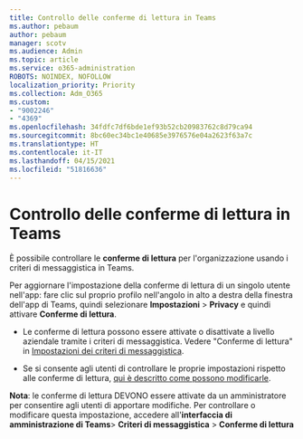 ```yaml
---
title: Controllo delle conferme di lettura in Teams
ms.author: pebaum
author: pebaum
manager: scotv
ms.audience: Admin
ms.topic: article
ms.service: o365-administration
ROBOTS: NOINDEX, NOFOLLOW
localization_priority: Priority
ms.collection: Adm_O365
ms.custom:
- "9002246"
- "4369"
ms.openlocfilehash: 34fdfc7df6bde1ef93b52cb20983762c8d79ca94
ms.sourcegitcommit: 8bc60ec34bc1e40685e3976576e04a2623f63a7c
ms.translationtype: HT
ms.contentlocale: it-IT
ms.lasthandoff: 04/15/2021
ms.locfileid: "51816636"
---
```

# <a name="controlling-read-receipts-in-teams"></a>Controllo delle conferme di lettura in Teams

È possibile controllare le **conferme di lettura** per l'organizzazione usando i criteri di messaggistica in Teams.

Per aggiornare l'impostazione della conferme di lettura di un singolo utente nell'app: fare clic sul proprio profilo nell'angolo in alto a destra della finestra dell'app di Teams, quindi selezionare **Impostazioni** > **Privacy** e quindi attivare **Conferme di lettura**.

- Le conferme di lettura possono essere attivate o disattivate a livello aziendale tramite i criteri di messaggistica. Vedere "Conferme di lettura" in [Impostazioni dei criteri di messaggistica](https://docs.microsoft.com/microsoftteams/messaging-policies-in-teams#messaging-policy-settings).

- Se si consente agli utenti di controllare le proprie impostazioni rispetto alle conferme di lettura, [qui è descritto come possono modificarle](https://docs.microsoft.com/microsoftteams/messaging-policies-in-teams#messaging-policy-settings). 

**Nota**: le conferme di lettura DEVONO essere attivate da un amministratore per consentire agli utenti di apportare modifiche. Per controllare o modificare questa impostazione, accedere all'**interfaccia di amministrazione di Teams**> **Criteri di messaggistica** > **Conferme di lettura**
